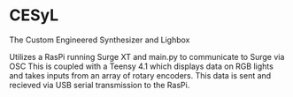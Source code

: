 # CESyL
The Custom Engineered Synthesizer and Lighbox

Utilizes a RasPi running Surge XT and main.py to communicate to Surge via OSC
This is coupled with a Teensy 4.1 which displays data on RGB lights and takes inputs from an array of rotary encoders.
This data is sent and recieved via USB serial transmission to the RasPi.
